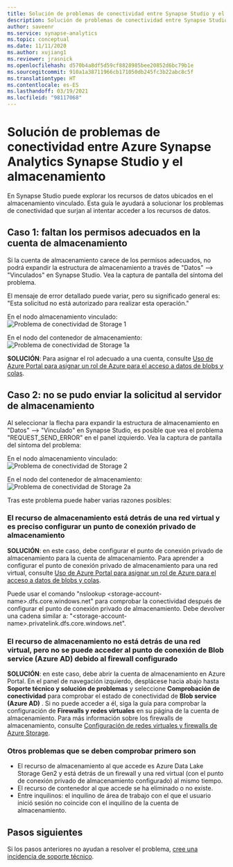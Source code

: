 ```yaml
---
title: Solución de problemas de conectividad entre Synapse Studio y el almacenamiento
description: Solución de problemas de conectividad entre Synapse Studio y el almacenamiento
author: saveenr
ms.service: synapse-analytics
ms.topic: conceptual
ms.date: 11/11/2020
ms.author: xujiang1
ms.reviewer: jrasnick
ms.openlocfilehash: d570b4a8df5d59cf8828985bee20852d6bc79b1e
ms.sourcegitcommit: 910a1a38711966cb171050db245fc3b22abc8c5f
ms.translationtype: HT
ms.contentlocale: es-ES
ms.lasthandoff: 03/19/2021
ms.locfileid: "98117068"
---
```

# <a name="troubleshoot-connectivity-between-azure-synapse-analytics-synapse-studio-and-storage"></a>Solución de problemas de conectividad entre Azure Synapse Analytics Synapse Studio y el almacenamiento

En Synapse Studio puede explorar los recursos de datos ubicados en el almacenamiento vinculado. Esta guía le ayudará a solucionar los problemas de conectividad que surjan al intentar acceder a los recursos de datos. 

## <a name="case-1-storage-account-lacks-proper-permissions"></a>Caso 1: faltan los permisos adecuados en la cuenta de almacenamiento

Si la cuenta de almacenamiento carece de los permisos adecuados, no podrá expandir la estructura de almacenamiento a través de "Datos" --> "Vinculados" en Synapse Studio. Vea la captura de pantalla del síntoma del problema. 

El mensaje de error detallado puede variar, pero su significado general es: "Esta solicitud no está autorizado para realizar esta operación."

En el nodo almacenamiento vinculado:  
![Problema de conectividad de Storage 1](media/troubleshoot-synapse-studio-and-storage-connectivity/storage-connectivity-issue-1.png)

En el nodo del contenedor de almacenamiento:  
![Problema de conectividad de Storage 1a](media/troubleshoot-synapse-studio-and-storage-connectivity/storage-connectivity-issue-1a.png)

**SOLUCIÓN**: Para asignar el rol adecuado a una cuenta, consulte [Uso de Azure Portal para asignar un rol de Azure para el acceso a datos de blobs y colas](../../storage/common/storage-auth-aad-rbac-portal.md).


## <a name="case-2-failed-to-send-the-request-to-storage-server"></a>Caso 2: no se pudo enviar la solicitud al servidor de almacenamiento

Al seleccionar la flecha para expandir la estructura de almacenamiento en "Datos" --> "Vinculado" en Synapse Studio, es posible que vea el problema "REQUEST_SEND_ERROR" en el panel izquierdo. Vea la captura de pantalla del síntoma del problema:

En el nodo almacenamiento vinculado:  
![Problema de conectividad de Storage 2](media/troubleshoot-synapse-studio-and-storage-connectivity/storage-connectivity-issue-2.png)

En el nodo del contenedor de almacenamiento:  
![Problema de conectividad de Storage 2a](media/troubleshoot-synapse-studio-and-storage-connectivity/storage-connectivity-issue-2a.png)

Tras este problema puede haber varias razones posibles:

### <a name="the-storage-resource-is-behind-a-vnet-and-a-storage-private-endpoint-needs-to-configure"></a>El recurso de almacenamiento está detrás de una red virtual y es preciso configurar un punto de conexión privado de almacenamiento

**SOLUCIÓN**: en este caso, debe configurar el punto de conexión privado de almacenamiento para la cuenta de almacenamiento. Para aprender a configurar el punto de conexión privado de almacenamiento para una red virtual, consulte [Uso de Azure Portal para asignar un rol de Azure para el acceso a datos de blobs y colas](../security/how-to-connect-to-workspace-from-restricted-network.md).

Puede usar el comando "nslookup \<storage-account-name\>.dfs.core.windows.net" para comprobar la conectividad después de configurar el punto de conexión privado de almacenamiento. Debe devolver una cadena similar a: "\<storage-account-name\>.privatelink.dfs.core.windows.net".

### <a name="the-storage-resource-is-not-behind-a-vnet-but-the-blob-service-azure-ad-endpoint-is-not-accessible-due-to-firewall-configured"></a>El recurso de almacenamiento no está detrás de una red virtual, pero no se puede acceder al punto de conexión de Blob service (Azure AD) debido al firewall configurado

**SOLUCIÓN**: en este caso, debe abrir la cuenta de almacenamiento en Azure Portal. En el panel de navegación izquierdo, desplácese hacia abajo hasta **Soporte técnico y solución de problemas** y seleccione **Comprobación de conectividad** para comprobar el estado de conectividad de **Blob service (Azure AD)** . Si no puede acceder a él, siga la guía para comprobar la configuración de **Firewalls y redes virtuales** en su página de la cuenta de almacenamiento. Para más información sobre los firewalls de almacenamiento, consulte [Configuración de redes virtuales y firewalls de Azure Storage](../../storage/common/storage-network-security.md).

### <a name="other-issues-to-check"></a>Otros problemas que se deben comprobar primero son 

* El recurso de almacenamiento al que accede es Azure Data Lake Storage Gen2 y está detrás de un firewall y una red virtual (con el punto de conexión privado de almacenamiento configurado) al mismo tiempo.
* El recurso de contenedor al que accede se ha eliminado o no existe.
* Entre inquilinos: el inquilino de área de trabajo con el que el usuario inició sesión no coincide con el inquilino de la cuenta de almacenamiento. 


## <a name="next-steps"></a>Pasos siguientes
Si los pasos anteriores no ayudan a resolver el problema, [cree una incidencia de soporte técnico](../sql-data-warehouse/sql-data-warehouse-get-started-create-support-ticket.md).